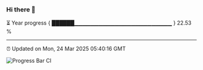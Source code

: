 ### Hi there 👋

⏳ Year progress { ██████▁▁▁▁▁▁▁▁▁▁▁▁▁▁▁▁▁▁▁▁▁▁▁▁ } 22.53 %

---

⏰ Updated on Mon, 24 Mar 2025 05:40:16 GMT

![Progress Bar CI](https://github.com/IshwaranRudhara/GIT-ACTION/workflows/Progress%20Bar%20CI/badge.svg)
